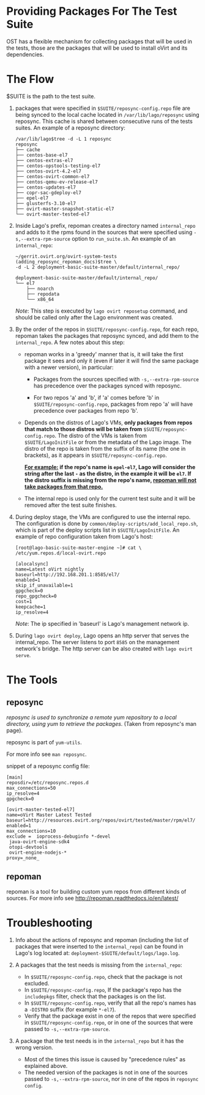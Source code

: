 Providing Packages For The Test Suite
=======================================

OST has a flexible mechanism for collecting packages that will be used in the
tests, those are the packages that will be used to install oVirt and its
dependencies.

The Flow
==========

$SUITE is the path to the test suite.

1. packages that were specified in `$SUITE/reposync-config.repo` file are being
synced to the local cache located in `/var/lib/lago/reposync` using reposync.
This cache is shared between consecutive runs of the tests suites.
An example of a reposync directory:

    ```
    /var/lib/lago$tree -d -L 1 reposync
    reposync
    ├── cache
    ├── centos-base-el7
    ├── centos-extras-el7
    ├── centos-opstools-testing-el7
    ├── centos-ovirt-4.2-el7
    ├── centos-ovirt-common-el7
    ├── centos-qemu-ev-release-el7
    ├── centos-updates-el7
    ├── copr-sac-gdeploy-el7
    ├── epel-el7
    ├── glusterfs-3.10-el7
    ├── ovirt-master-snapshot-static-el7
    └── ovirt-master-tested-el7
    ```

2. Inside Lago's prefix, repoman creates a directory named `internal_repo` and
adds to it the rpms found in the sources that were specified using
`-s,--extra-rpm-source` option to `run_suite.sh`. An example of an
`internal_repo`:

    ```
    ~/gerrit.ovirt.org/ovirt-system-tests (adding_reposync_repoman_docs)$tree \
    -d -L 2 deployment-basic-suite-master/default/internal_repo/

    deployment-basic-suite-master/default/internal_repo/
    └── el7
        ├── noarch
        ├── repodata
        └── x86_64

    ```

    *Note*: This step is executed by `lago ovirt reposetup` command, and should
    be called only after the Lago environment was created.

3. By the order of the repos in `$SUITE/reposync-config.repo`, for each repo,
repoman takes the packages that reposync synced, and add them to the
`internal_repo`. A few notes about this step:

    * repoman works in a 'greedy' manner that is, it will take the first
    package it sees and only it (even if later it will find the same package
    with a newer version), in particular:

        * Packages from the sources specified with `-s,--extra-rpm-source` has
          precedence over the packages synced with reposync.

        * For two repos 'a' and 'b', if 'a' comes before 'b' in
          `$SUITE/reposync-config.repo`, packages from repo 'a' will have
          precedence over packages from repo 'b'.

    * Depends on the distros of Lago's VMs, <b>only
      packages from repos that match to those distros will be taken from</b>
      `$SUITE/reposync-config.repo`. The distro of the VMs is taken from
      `$SUITE/LagoInitFile` or from the metadata of the Lago image. The distro
      of the repo is taken from the suffix of its name (the one in brackets),
      as it appears in `$SUITE/reposync-config.repo`.

        <b><u>For example:</u>
        if the repo's name is `epel-el7`, Lago will consider the string after
        the last `-` as the distro, in the example it will be `el7`.
        If the distro suffix is missing from the repo's name, <u>repoman will
        not take packages from that repo.</u>
        </b>

    * The internal repo is used only for the current test suite and it will be
      removed after the test suite finishes.

4. During deploy stage, the VMs are configured to use the internal repo. The
configuration is done by `common/deploy-scripts/add_local_repo.sh`, which is
part of the deploy scripts list in `$SUITE/LagoInitFile`. An example of repo
configuration taken from Lago's host:

    ```
    [root@lago-basic-suite-master-engine ~]# cat \
    /etc/yum.repos.d/local-ovirt.repo

    [alocalsync]
    name=Latest oVirt nightly
    baseurl=http://192.168.201.1:8585/el7/
    enabled=1
    skip_if_unavailable=1
    gpgcheck=0
    repo_gpgcheck=0
    cost=1
    keepcache=1
    ip_resolve=4
    ```

      *Note*: The ip specified in 'baseurl' is Lago's management network ip.

5. During `lago ovirt deploy`, Lago opens an http server that serves the
internal_repo. The server listens to port `8585` on the management network's
bridge. The http server can be also created with `lago ovirt serve`.

The Tools
==========

reposync
---------
<i>reposync is used to synchronize a remote yum repository to a local
directory, using yum to retrieve the packages</i>. (Taken from reposync's man
page).

reposync is part of `yum-utils`.

For more info see `man reposync`.

snippet of a reposync config file:

```
[main]
reposdir=/etc/reposync.repos.d
max_connections=50
ip_resolve=4
gpgcheck=0

[ovirt-master-tested-el7]
name=oVirt Master Latest Tested
baseurl=http://resources.ovirt.org/repos/ovirt/tested/master/rpm/el7/
enabled=1
max_connections=10
exclude =  ioprocess-debuginfo *-devel
 java-ovirt-engine-sdk4
 otopi-devtools
 ovirt-engine-nodejs-*
proxy=_none_
```

repoman
--------
repoman is a tool for building custom yum repos from different kinds of
sources.
For more info see  http://repoman.readthedocs.io/en/latest/


Troubleshooting
=================

1. Info about the actions of reposync and repoman (including the list of
packages that were inserted to the `internal_repo`) can be found in Lago's log
located at:
`deployment-$SUITE/default/logs/lago.log`.

2. A packages that the test needs is missing from the `internal_repo`:
    * In `$SUITE/reposync-config.repo`, check that the package is not excluded.
    * In `$SUITE/reposync-config.repo`, If the package's repo has the
      `includepkgs` filter, check that the packages is on the list.
    * In `$SUITE/reposync-config.repo`, verify that all the repo's names has a
      `-DISTRO` suffix (for example `*-el7`).
    * Verify that the package exist in one of the repos that were specified in
      `$SUITE/reposync-config.repo`, or in one of the sources that were passed
      to `-s,--extra-rpm-source`.

3. A package that the test needs is in the `internal_repo` but it has the wrong
   version.
    * Most of the times this issue is caused by "precedence rules" as explained
      above.
    * The needed version of the packages is not in one of the sources passed to
      `-s,--extra-rpm-source`, nor in one of the repos in `reposync config`.
